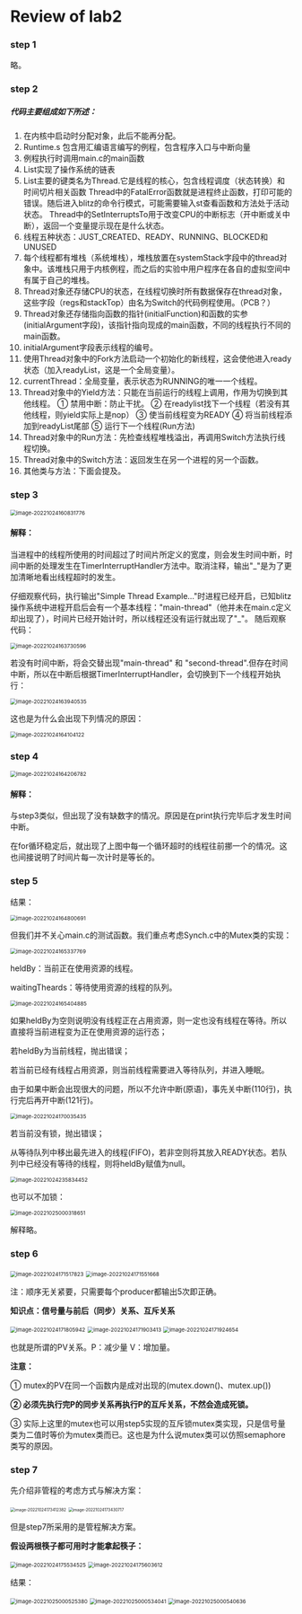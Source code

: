 # Review of lab2

### step 1

略。





### step 2

##### 代码主要组成如下所述：

1. 在内核中启动时分配对象，此后不能再分配。
2. Runtime.s 包含用汇编语言编写的例程，包含程序入口与中断向量
3. 例程执行时调用main.c的main函数
4. List实现了操作系统的链表
5. List主要的键类名为Thread.它是线程的核心，包含线程调度（状态转换）和时间切片相关函数
         Thread中的FatalError函数就是进程终止函数，打印可能的错误。随后进入blitz的命令行模式，可能需要输入st查看函数和方法处于活动状态。
         Thread中的SetInterruptsTo用于改变CPU的中断标志（开中断或关中断），返回一个变量提示现在是什么状态。
6. 线程五种状态：JUST_CREATED、READY、RUNNING、BLOCKED和UNUSED
7. 每个线程都有堆栈（系统堆栈），堆栈放置在systemStack字段中的thread对象中。该堆栈只用于内核例程，而之后的实验中用户程序在各自的虚拟空间中有属于自己的堆栈。
8. Thread对象还存储CPU的状态，在线程切换时所有数据保存在thread对象，这些字段（regs和stackTop）由名为Switch的代码例程使用。（PCB？）
9. Thread对象还存储指向函数的指针(initialFunction)和函数的实参(initialArgument字段)，该指针指向现成的main函数，不同的线程执行不同的main函数。
10. initialArgument字段表示线程的编号。
11. 使用Thread对象中的Fork方法启动一个初始化的新线程，这会使他进入ready状态（加入readyList，这是一个全局变量）。
12. currentThread：全局变量，表示状态为RUNNING的唯一一个线程。
13. Thread对象中的Yield方法：只能在当前运行的线程上调用，作用为切换到其他线程。
         ① 禁用中断：防止干扰。
         ② 在readylist找下一个线程（若没有其他线程，则yield实际上是nop）
         ③ 使当前线程变为READY
         ④ 将当前线程添加到readyList尾部
         ⑤ 运行下一个线程(Run方法)
14. Thread对象中的Run方法：先检查线程堆栈溢出，再调用Switch方法执行线程切换。
15. Thread对象中的Switch方法：返回发生在另一个进程的另一个函数。
16. 其他类与方法：下面会提及。





### step 3

<img src="C:\Users\HaRry_\AppData\Roaming\Typora\typora-user-images\image-20221024160831776.png" alt="image-20221024160831776" style="zoom:67%;" />

#### 解释：

当进程中的线程所使用的时间超过了时间片所定义的宽度，则会发生时间中断，时间中断的处理发生在TimerInterruptHandler方法中。取消注释，输出"_"是为了更加清晰地看出线程超时的发生。

仔细观察代码，执行输出"Simple Thread Example..."时进程已经开启，已知blitz操作系统中进程开启后会有一个基本线程："main-thread"（他并未在main.c定义却出现了），时间片已经开始计时，所以线程还没有运行就出现了"_"。 随后观察代码：

<img src="C:\Users\HaRry_\AppData\Roaming\Typora\typora-user-images\image-20221024163730596.png" alt="image-20221024163730596" style="zoom:67%;" />

若没有时间中断，将会交替出现"main-thread" 和 "second-thread".但存在时间中断，所以在中断后根据TimerInterruptHandler，会切换到下一个线程开始执行：

<img src="C:\Users\HaRry_\AppData\Roaming\Typora\typora-user-images\image-20221024163940535.png" alt="image-20221024163940535" style="zoom:67%;" />

这也是为什么会出现下列情况的原因：

<img src="C:\Users\HaRry_\AppData\Roaming\Typora\typora-user-images\image-20221024164104122.png" alt="image-20221024164104122" style="zoom:67%;" />







### step 4

<img src="C:\Users\HaRry_\AppData\Roaming\Typora\typora-user-images\image-20221024164206782.png" alt="image-20221024164206782" style="zoom:67%;" />

#### 解释：

与step3类似，但出现了没有缺数字的情况。原因是在print执行完毕后才发生时间中断。

在for循环稳定后，就出现了上图中每一个循环超时的线程往前挪一个的情况。这也间接说明了时间片每一次计时是等长的。



### step 5

结果：

<img src="C:\Users\HaRry_\AppData\Roaming\Typora\typora-user-images\image-20221024164800691.png" alt="image-20221024164800691" style="zoom:67%;" />

但我们并不关心main.c的测试函数。我们重点考虑Synch.c中的Mutex类的实现：



<img src="C:\Users\HaRry_\AppData\Roaming\Typora\typora-user-images\image-20221024165337769.png" alt="image-20221024165337769" style="zoom: 67%;" />

heldBy：当前正在使用资源的线程。

waitingTheards：等待使用资源的线程的队列。



<img src="C:\Users\HaRry_\AppData\Roaming\Typora\typora-user-images\image-20221024165404885.png" alt="image-20221024165404885" style="zoom:67%;" />

如果heldBy为空则说明没有线程正在占用资源，则一定也没有线程在等待。所以直接将当前进程变为正在使用资源的运行态；

若heldBy为当前线程，抛出错误；

若当前已经有线程占用资源，则当前线程需要进入等待队列，并进入睡眠。

由于如果中断会出现很大的问题，所以不允许中断(原语)，事先关中断(110行)，执行完后再开中断(121行)。



<img src="C:\Users\HaRry_\AppData\Roaming\Typora\typora-user-images\image-20221024170035435.png" alt="image-20221024170035435" style="zoom:67%;" />

若当前没有锁，抛出错误；

从等待队列中移出最先进入的线程(FIFO)，若非空则将其放入READY状态。若队列中已经没有等待的线程，则将heldBy赋值为null。







<img src="C:\Users\HaRry_\AppData\Roaming\Typora\typora-user-images\image-20221024235834452.png" alt="image-20221024235834452" style="zoom:67%;" />



也可以不加锁：

<img src="C:\Users\HaRry_\AppData\Roaming\Typora\typora-user-images\image-20221025000318651.png" alt="image-20221025000318651" style="zoom:67%;" />

解释略。





### step 6

<img src="C:\Users\HaRry_\AppData\Roaming\Typora\typora-user-images\image-20221024171517823.png" alt="image-20221024171517823" style="zoom:67%;" />

<img src="C:\Users\HaRry_\AppData\Roaming\Typora\typora-user-images\image-20221024171551668.png" alt="image-20221024171551668" style="zoom:67%;" />

注：顺序无关紧要，只需要每个producer都输出5次即正确。

**知识点：信号量与前后（同步）关系、互斥关系**

<img src="C:\Users\HaRry_\AppData\Roaming\Typora\typora-user-images\image-20221024171805942.png" alt="image-20221024171805942" style="zoom:67%;" />

<img src="C:\Users\HaRry_\AppData\Roaming\Typora\typora-user-images\image-20221024171903413.png" alt="image-20221024171903413" style="zoom:67%;" />

<img src="C:\Users\HaRry_\AppData\Roaming\Typora\typora-user-images\image-20221024171924654.png" alt="image-20221024171924654" style="zoom:67%;" />

也就是所谓的PV关系。P：减少量  V：增加量。

**注意：**

① mutex的PV在同一个函数内是成对出现的(mutex.down()、mutex.up())

**② 必须先执行完P的同步关系再执行P的互斥关系，不然会造成死锁。**

③ 实际上这里的mutex也可以用step5实现的互斥锁mutex类实现，只是信号量类为二值时等价为mutex类而已。这也是为什么说mutex类可以仿照semaphore类写的原因。



### step 7

先介绍非管程的考虑方式与解决方案：

<img src="C:\Users\HaRry_\AppData\Roaming\Typora\typora-user-images\image-20221024173412382.png" alt="image-20221024173412382" style="zoom: 50%;" />

<img src="C:\Users\HaRry_\AppData\Roaming\Typora\typora-user-images\image-20221024173430717.png" alt="image-20221024173430717" style="zoom:50%;" />



但是step7所采用的是管程解决方案。

**假设两根筷子都可用时才能拿起筷子：**

<img src="C:\Users\HaRry_\AppData\Roaming\Typora\typora-user-images\image-20221024175534525.png" alt="image-20221024175534525" style="zoom:67%;" />

<img src="C:\Users\HaRry_\AppData\Roaming\Typora\typora-user-images\image-20221024175603612.png" alt="image-20221024175603612" style="zoom:67%;" />

结果：

<img src="C:\Users\HaRry_\AppData\Roaming\Typora\typora-user-images\image-20221025000525380.png" alt="image-20221025000525380" style="zoom:67%;" />

<img src="C:\Users\HaRry_\AppData\Roaming\Typora\typora-user-images\image-20221025000534041.png" alt="image-20221025000534041" style="zoom:67%;" />

<img src="C:\Users\HaRry_\AppData\Roaming\Typora\typora-user-images\image-20221025000540636.png" alt="image-20221025000540636" style="zoom:67%;" />

